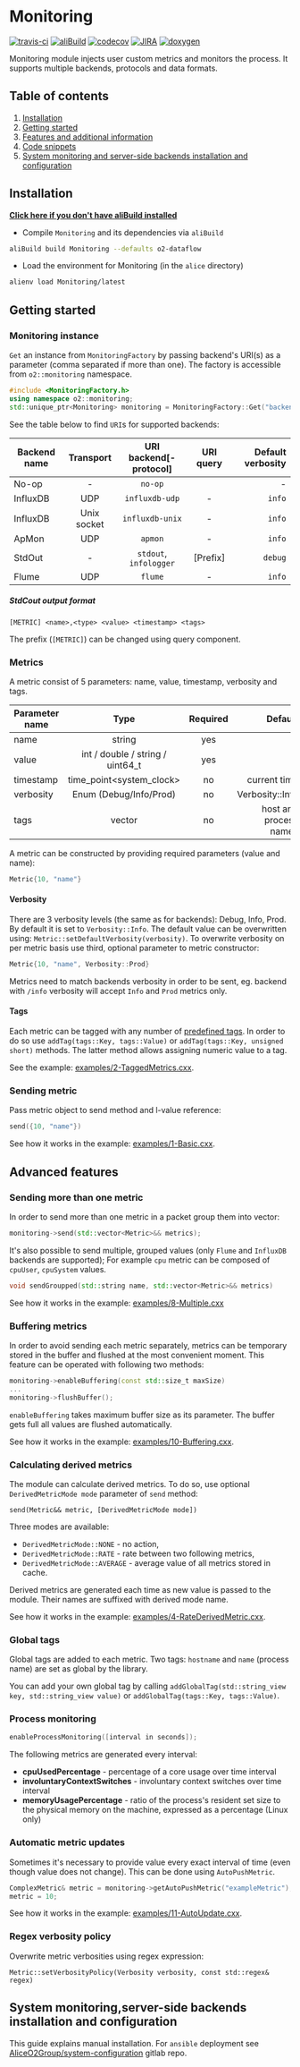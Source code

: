 # Monitoring
[![travis-ci](https://api.travis-ci.org/AliceO2Group/Monitoring.svg?branch=master)](https://travis-ci.org/AliceO2Group/Monitoring)
[![aliBuild](https://img.shields.io/badge/aliBuild-dashboard-lightgrey.svg)](https://alisw.cern.ch/dashboard/d/000000001/main-dashboard?orgId=1&var-storagename=All&var-reponame=All&var-checkname=build%2FMonitoring%2Fo2-dataflow%2F0&var-upthreshold=30m&var-minuptime=30)
[![codecov](https://codecov.io/gh/AliceO2Group/Monitoring/branch/dev/graph/badge.svg)](https://codecov.io/gh/AliceO2Group/Monitoring/branch/dev)
[![JIRA](https://img.shields.io/badge/JIRA-issues-blue.svg)](https://alice.its.cern.ch/jira/projects/OMON)
[![doxygen](https://img.shields.io/badge/doxygen-documentation-blue.svg)](https://aliceo2group.github.io/Monitoring/)

Monitoring module injects user custom metrics and monitors the process. It supports multiple backends, protocols and data formats.

## Table of contents
1. [Installation](#installation)
2. [Getting started](#getting-started)
3. [Features and additional information](#features-and-additional-information)
4. [Code snippets](#code-snippets)
5. [System monitoring and server-side backends installation and configuration](#system-monitoring-server-side-backends-installation-and-configuration)

## Installation

<strong>[Click here if you don't have aliBuild installed](https://alice-doc.github.io/alice-analysis-tutorial/building/)</strong>
<br>

  + Compile `Monitoring` and its dependencies via `aliBuild`
```bash
aliBuild build Monitoring --defaults o2-dataflow
```

  + Load the environment for Monitoring (in the `alice` directory)
```bash
alienv load Monitoring/latest
```

## Getting started
### Monitoring instance
`Get` an instance from  `MonitoringFactory` by passing backend's URI(s) as a parameter (comma separated if more than one).
The factory is accessible from `o2::monitoring` namespace.

```cpp
#include <MonitoringFactory.h>
using namespace o2::monitoring;
std::unique_ptr<Monitoring> monitoring = MonitoringFactory::Get("backend[-protocol]://host:port[/verbosity][?query]");
```

See the table below to find `URI`s for supported backends:

| Backend name | Transport   | URI backend[-protocol] | URI query  | Default verbosity |
| ------------ |:-----------:|:----------------------:|:----------:| -----------------:|
| No-op        | -           | `no-op`                |            | -                 |
| InfluxDB     | UDP         | `influxdb-udp`         | -          | `info`            |
| InfluxDB     | Unix socket | `influxdb-unix`        | -          | `info`            |
| ApMon        | UDP         | `apmon`                | -          | `info`            |
| StdOut       | -           | `stdout`, `infologger` | [Prefix]   | `debug`           |
| Flume        | UDP         | `flume`                | -          | `info`            |

##### StdCout output format
```
[METRIC] <name>,<type> <value> <timestamp> <tags>
```
The prefix (`[METRIC]`) can be changed using query component.

### Metrics
A metric consist of 5 parameters: name, value, timestamp, verbosity and tags.

| Parameter name | Type                             | Required | Default                 |
| -------------- |:--------------------------------:|:--------:| -----------------------:|
| name           | string                           | yes      | -                       |
| value          | int / double / string / uint64_t | yes      | -                       |
| timestamp      | time_point&lt;system_clock&gt;   | no       | current time            |
| verbosity      | Enum (Debug/Info/Prod)           | no       | Verbosity::Info         |
| tags           | vector<unsigned int>             | no       | host and process names  |

A metric can be constructed by providing required parameters (value and name):
```cpp
Metric{10, "name"}
```

#### Verbosity
There are 3 verbosity levels (the same as for backends): Debug, Info, Prod. By default it is set to `Verbosity::Info`. The default value can be overwritten using: `Metric::setDefaultVerbosity(verbosity)`.
To overwrite verbosity on per metric basis use third, optional parameter to metric constructor:
```cpp
Metric{10, "name", Verbosity::Prod}
```

Metrics need to match backends verbosity in order to be sent, eg. backend with `/info` verbosity will accept `Info` and `Prod` metrics only.

#### Tags
Each metric can be tagged with any number of [predefined tags](include/Monitoring/Tags.h).
In order to do so use `addTag(tags::Key, tags::Value)` or `addTag(tags::Key, unsigned short)` methods. The latter method allows assigning numeric value to a tag.

See the example: [examples/2-TaggedMetrics.cxx](examples/2-TaggedMetrics.cxx).

### Sending metric
Pass metric object to send method and l-value reference:
```cpp
send({10, "name"})
```

See how it works in the example: [examples/1-Basic.cxx](examples/1-Basic.cxx).

## Advanced features

### Sending more than one metric
In order to send more than one metric in a packet group them into vector:
```cpp
monitoring->send(std::vector<Metric>&& metrics);
```

It's also possible to send multiple, grouped values (only `Flume` and `InfluxDB` backends are supported); For example `cpu` metric can be composed of `cpuUser`, `cpuSystem` values.
```cpp
void sendGroupped(std::string name, std::vector<Metric>&& metrics)
```

See how it works in the example: [examples/8-Multiple.cxx](examples/8-Multiple.cxx)

### Buffering metrics
In order to avoid sending each metric separately, metrics can be temporary stored in the buffer and flushed at the most convenient moment.
This feature can be operated with following two methods:
```cpp
monitoring->enableBuffering(const std::size_t maxSize)
...
monitoring->flushBuffer();
```

`enableBuffering` takes maximum buffer size as its parameter. The buffer gets full all values are flushed automatically.

See how it works in the example: [examples/10-Buffering.cxx](examples/10-Buffering.cxx).

### Calculating derived metrics
The module can calculate derived metrics. To do so, use optional `DerivedMetricMode mode` parameter of `send` method:
```
send(Metric&& metric, [DerivedMetricMode mode])
```

Three modes are available:
  + `DerivedMetricMode::NONE` - no action,
  + `DerivedMetricMode::RATE` - rate between two following metrics,
  + `DerivedMetricMode::AVERAGE` - average value of all metrics stored in cache.

Derived metrics are generated each time as new value is passed to the module. Their names are suffixed with derived mode name.

See how it works in the example: [examples/4-RateDerivedMetric.cxx](examples/4-RateDerivedMetric.cxx).

### Global tags
Global tags are added to each metric. Two tags: `hostname` and `name` (process name) are set as global by the library.

You can add your own global tag by calling `addGlobalTag(std::string_view key, std::string_view value)` or `addGlobalTag(tags::Key, tags::Value)`.

### Process monitoring
```cpp
enableProcessMonitoring([interval in seconds]);
```
The following metrics are generated every interval:
  + **cpuUsedPercentage** - percentage of a core usage over time interval
  + **involuntaryContextSwitches** - involuntary context switches over time interval
  + **memoryUsagePercentage** - ratio of the process's resident set size  to the physical memory on the machine, expressed as a percentage (Linux only)

### Automatic metric updates
Sometimes it's necessary to provide value every exact interval of time (even though value does not change). This can be done using `AutoPushMetric`.
```cpp
ComplexMetric& metric = monitoring->getAutoPushMetric("exampleMetric");
metric = 10;
```
See how it works in the example: [examples/11-AutoUpdate.cxx](examples/11-AutoUpdate.cxx).

### Regex verbosity policy
Overwrite metric verbosities using regex expression:
```
Metric::setVerbosityPolicy(Verbosity verbosity, const std::regex& regex)
```

## System monitoring,server-side backends installation and configuration
This guide explains manual installation. For `ansible` deployment see [AliceO2Group/system-configuration](https://gitlab.cern.ch/AliceO2Group/system-configuration/tree/master/ansible) gitlab repo.
